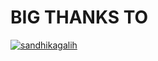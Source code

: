 # BIG THANKS TO 
[![sandhikagalih](https://github.com/sandhikagalih.png?size=150)](https://github.com/sandhikagalih)
